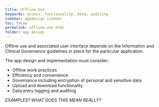 ```yaml
---
title: Offline Use
keywords: access, functionality, data, auditing
sidebar: appdesign_sidebar
toc: false
permalink: offline-use.html
folder: app_design 
---
```


Offline use and associated user interface depends on the Information and Clinical Governance guidelines in place for the particular application.
  
The app design and implementation must consider:  
* Offline work practices
* Efficiency and convenience
* Governance including encryption of personal and sensitive data
* Upload and download functionality
* Data entry logging and auditing

*EXAMPLES? WHAT DOES THIS MEAN REALLY?*